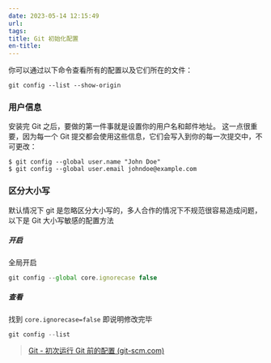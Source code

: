 ```yaml
---
date: 2023-05-14 12:15:49
url:
tags:
title: Git 初始化配置
en-title:
---
```


你可以通过以下命令查看所有的配置以及它们所在的文件：

```console
git config --list --show-origin
```

### 用户信息

安装完 Git 之后，要做的第一件事就是设置你的用户名和邮件地址。 这一点很重要，因为每一个 Git 提交都会使用这些信息，它们会写入到你的每一次提交中，不可更改：

```console
$ git config --global user.name "John Doe"
$ git config --global user.email johndoe@example.com
```

### 区分大小写

默认情况下 git 是忽略区分大小写的，多人合作的情况下不规范很容易造成问题，以下是 Git 大小写敏感的配置方法

##### 开启

全局开启

```javascript
git config --global core.ignorecase false
```

##### 查看

找到 `core.ignorecase=false` 即说明修改完毕

```javascript
git config --list
```

> [Git - 初次运行 Git 前的配置 (git-scm.com)](https://git-scm.com/book/zh/v2/%E8%B5%B7%E6%AD%A5-%E5%88%9D%E6%AC%A1%E8%BF%90%E8%A1%8C-Git-%E5%89%8D%E7%9A%84%E9%85%8D%E7%BD%AE)
